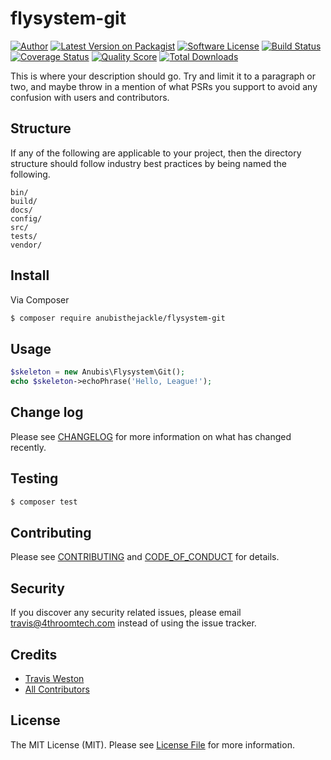 # flysystem-git

[![Author](http://img.shields.io/badge/author-@n00bJackleCity-blue.svg?style=flat-square)](https://twitter.com/n00bJackleCity)
[![Latest Version on Packagist][ico-version]][link-packagist]
[![Software License][ico-license]](LICENSE.md)
[![Build Status][ico-travis]][link-travis]
[![Coverage Status][ico-scrutinizer]][link-scrutinizer]
[![Quality Score][ico-code-quality]][link-code-quality]
[![Total Downloads][ico-downloads]][link-downloads]

This is where your description should go. Try and limit it to a paragraph or two, and maybe throw in a mention of what
PSRs you support to avoid any confusion with users and contributors.

## Structure

If any of the following are applicable to your project, then the directory structure should follow industry best practices by being named the following.

```
bin/        
build/
docs/
config/
src/
tests/
vendor/
```


## Install

Via Composer

``` bash
$ composer require anubisthejackle/flysystem-git
```

## Usage

``` php
$skeleton = new Anubis\Flysystem\Git();
echo $skeleton->echoPhrase('Hello, League!');
```

## Change log

Please see [CHANGELOG](CHANGELOG.md) for more information on what has changed recently.

## Testing

``` bash
$ composer test
```

## Contributing

Please see [CONTRIBUTING](CONTRIBUTING.md) and [CODE_OF_CONDUCT](CODE_OF_CONDUCT.md) for details.

## Security

If you discover any security related issues, please email travis@4throomtech.com instead of using the issue tracker.

## Credits

- [Travis Weston][link-author]
- [All Contributors][link-contributors]

## License

The MIT License (MIT). Please see [License File](LICENSE.md) for more information.

[ico-version]: https://img.shields.io/packagist/v/anubisthejackle/flysystem-git.svg?style=flat-square
[ico-license]: https://img.shields.io/badge/license-MIT-brightgreen.svg?style=flat-square
[ico-travis]: https://img.shields.io/travis/anubisthejackle/flysystem-git/master.svg?style=flat-square
[ico-scrutinizer]: https://img.shields.io/scrutinizer/coverage/g/anubisthejackle/flysystem-git.svg?style=flat-square
[ico-code-quality]: https://img.shields.io/scrutinizer/g/anubisthejackle/flysystem-git.svg?style=flat-square
[ico-downloads]: https://img.shields.io/packagist/dt/anubisthejackle/flysystem-git.svg?style=flat-square

[link-packagist]: https://packagist.org/packages/anubisthejackle/flysystem-git
[link-travis]: https://travis-ci.org/anubisthejackle/flysystem-git
[link-scrutinizer]: https://scrutinizer-ci.com/g/anubisthejackle/flysystem-git/code-structure
[link-code-quality]: https://scrutinizer-ci.com/g/anubisthejackle/flysystem-git
[link-downloads]: https://packagist.org/packages/anubisthejackle/flysystem-git
[link-author]: https://github.com/anubisthejackle
[link-contributors]: ../../contributors
